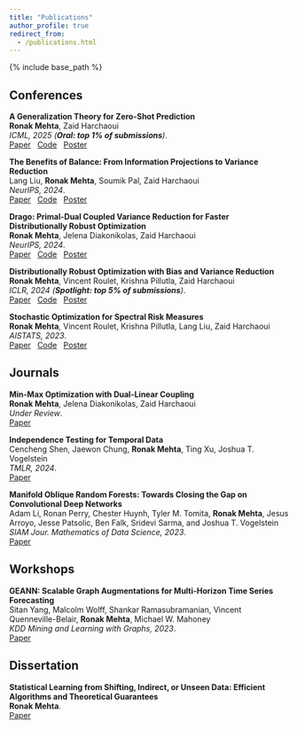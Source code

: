 ```yaml
---
title: "Publications"
author_profile: true
redirect_from:
  - /publications.html
---
```


{% include base_path %}

<!-- Leave two spaces at the end -->

<!-- ## Preprints

**A Primal-Dual Algorithm for Faster Distributionally Robust Optimization**  
**Ronak Mehta**, Jelena Diakonikolas, Zaid Harchaoui  
*Under review*.  
[PDF](https://arxiv.org/abs/2403.10763) &nbsp; -->

## Conferences

**A Generalization Theory for Zero-Shot Prediction**  
**Ronak Mehta**, Zaid Harchaoui  
*ICML, 2025 (**Oral: top 1% of submissions**)*.  
[Paper](https://openreview.net/forum?id=kJQgMGLrow&) &nbsp; [Code](https://github.com/ronakdm/zeroshot) &nbsp;  [Poster](/files/zeroshot-poster-icml.pdf) &nbsp;  

**The Benefits of Balance: From Information Projections to Variance Reduction**  
Lang Liu, **Ronak Mehta**, Soumik Pal, Zaid Harchaoui  
*NeurIPS, 2024*.  
[Paper](https://openreview.net/forum?id=vJMMdFfL0A&) &nbsp; [Code](https://github.com/ronakdm/balancing) &nbsp;  [Poster](/files/raking-poster.pdf) &nbsp;  

**Drago: Primal-Dual Coupled Variance Reduction for Faster Distributionally Robust Optimization**  
**Ronak Mehta**, Jelena Diakonikolas, Zaid Harchaoui  
*NeurIPS, 2024*.  
[Paper](https://openreview.net/forum?id=ujk0XrNTQZ) &nbsp; [Code](https://github.com/ronakdm/drago) &nbsp; [Poster](/files/drago-poster.pdf) &nbsp;  

**Distributionally Robust Optimization with Bias and Variance Reduction**  
**Ronak Mehta**, Vincent Roulet, Krishna Pillutla, Zaid Harchaoui  
*ICLR, 2024 (**Spotlight: top 5% of submissions**)*.  
[Paper](https://openreview.net/pdf?id=TTrzgEZt9s) &nbsp; [Code](https://github.com/ronakdm/prospect) &nbsp; [Poster](/files/prospect-poster.pdf)

**Stochastic Optimization for Spectral Risk Measures**  
**Ronak Mehta**, Vincent Roulet, Krishna Pillutla, Lang Liu, Zaid Harchaoui  
*AISTATS, 2023*.  
[Paper](https://proceedings.mlr.press/v206/mehta23b/mehta23b.pdf) &nbsp; [Code](https://github.com/ronakdm/lerm/) &nbsp; [Poster](/files/lrm-poster.pdf)

## Journals

**Min-Max Optimization with Dual-Linear Coupling**  
**Ronak Mehta**, Jelena Diakonikolas, Zaid Harchaoui  
*Under Review*.  
[Paper](https://arxiv.org/pdf/2507.06328) &nbsp; 

**Independence Testing for Temporal Data**  
Cencheng Shen, Jaewon Chung, **Ronak Mehta**, Ting Xu, Joshua T. Vogelstein  
*TMLR, 2024*.  
[Paper](https://openreview.net/forum?id=jv1aPQINc4) &nbsp; 

**Manifold Oblique Random Forests: Towards Closing the Gap on Convolutional Deep Networks**  
Adam Li, Ronan Perry, Chester Huynh, Tyler M. Tomita, **Ronak Mehta**, Jesus Arroyo, Jesse Patsolic, Ben Falk, Sridevi Sarma, and Joshua T. Vogelstein  
*SIAM Jour. Mathematics of Data Science, 2023*.  
[Paper](https://epubs.siam.org/doi/10.1137/21M1449117) &nbsp;  


## Workshops

**GEANN: Scalable Graph Augmentations for Multi-Horizon Time Series Forecasting**  
Sitan Yang, Malcolm Wolff, Shankar Ramasubramanian, Vincent Quenneville-Belair, **Ronak Mehta**, Michael W. Mahoney  
*KDD Mining and Learning with Graphs, 2023*.  
[Paper](https://www.mlgworkshop.org/2023/papers/MLG__KDD_2023_paper_16.pdf) &nbsp;

## Dissertation

**Statistical Learning from Shifting, Indirect, or Unseen Data: Efficient Algorithms and Theoretical Guarantees**  
**Ronak Mehta**.  
[Paper](/files/rmehta_thesis_revision.pdf) &nbsp;